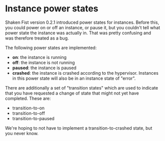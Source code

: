 Instance power states
=====================

Shaken Fist version 0.2.1 introduced power states for instances. Before this, you could power on or off an instance, or pause it, but you couldn't tell what power state the instance was actually in. That was pretty confusing and was therefore treated as a bug.

The following power states are implemented:

* **on**: the instance is running
* **off**: the instance is not running
* **paused**: the instance is paused
* **crashed**: the instance is crashed according to the hypervisor. Instances in this power state will also be in an instance state of "error".

There are additionally a set of "transition states" which are used to indicate that you have requested a change of state that might not yet have completed. These are:

* transition-to-on
* transition-to-off
* transition-to-paused

We're hoping to not have to implement a transition-to-crashed state, but you never know.
